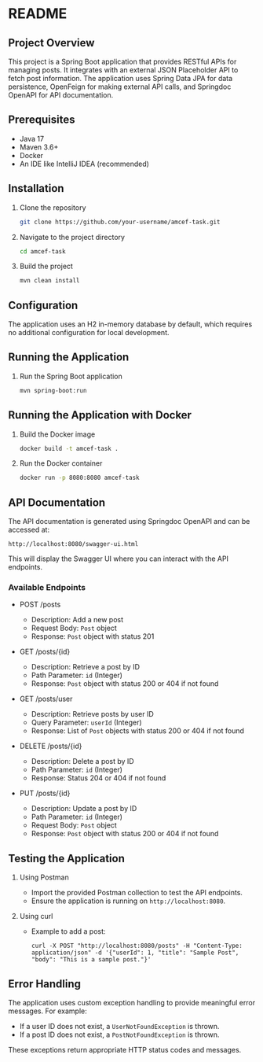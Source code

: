 README
======

Project Overview
----------------

This project is a Spring Boot application that provides RESTful APIs for managing posts. It integrates with an external JSON Placeholder API to fetch post information. The application uses Spring Data JPA for data persistence, OpenFeign for making external API calls, and Springdoc OpenAPI for API documentation.

Prerequisites
-------------

-   Java 17
-   Maven 3.6+
-   Docker
-   An IDE like IntelliJ IDEA (recommended)

Installation
------------

1.  Clone the repository

    ```sh
    git clone https://github.com/your-username/amcef-task.git
    ```

2.  Navigate to the project directory

    ```sh
    cd amcef-task
    ```

3.  Build the project

    ```sh
    mvn clean install
    ```

Configuration
-------------

The application uses an H2 in-memory database by default, which requires no additional configuration for local development.

Running the Application
-----------------------

1.  Run the Spring Boot application

    ```sh
    mvn spring-boot:run
    ```

Running the Application with Docker
-----------------------------------

1.  Build the Docker image

    ```sh
    docker build -t amcef-task .
    ```

2.  Run the Docker container

    ```sh
    docker run -p 8080:8080 amcef-task
    ```

API Documentation
-----------------

The API documentation is generated using Springdoc OpenAPI and can be accessed at:

`http://localhost:8080/swagger-ui.html`

This will display the Swagger UI where you can interact with the API endpoints.

### Available Endpoints

-   POST /posts

    -   Description: Add a new post
    -   Request Body: `Post` object
    -   Response: `Post` object with status 201
-   GET /posts/{id}

    -   Description: Retrieve a post by ID
    -   Path Parameter: `id` (Integer)
    -   Response: `Post` object with status 200 or 404 if not found
-   GET /posts/user

    -   Description: Retrieve posts by user ID
    -   Query Parameter: `userId` (Integer)
    -   Response: List of `Post` objects with status 200 or 404 if not found
-   DELETE /posts/{id}

    -   Description: Delete a post by ID
    -   Path Parameter: `id` (Integer)
    -   Response: Status 204 or 404 if not found
-   PUT /posts/{id}

    -   Description: Update a post by ID
    -   Path Parameter: `id` (Integer)
    -   Request Body: `Post` object
    -   Response: `Post` object with status 200 or 404 if not found

Testing the Application
-----------------------

1.  Using Postman

    -   Import the provided Postman collection to test the API endpoints.
    -   Ensure the application is running on `http://localhost:8080`.
2.  Using curl

    -   Example to add a post:

        `curl -X POST "http://localhost:8080/posts" -H "Content-Type: application/json" -d '{"userId": 1, "title": "Sample Post", "body": "This is a sample post."}'`

Error Handling
--------------

The application uses custom exception handling to provide meaningful error messages. For example:

-   If a user ID does not exist, a `UserNotFoundException` is thrown.
-   If a post ID does not exist, a `PostNotFoundException` is thrown.

These exceptions return appropriate HTTP status codes and messages.
